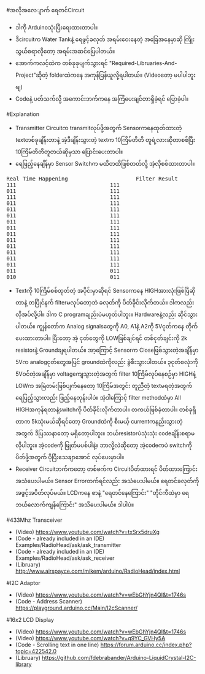 #အလိုအလေျာက် ရေတင်Circuit
- ဒါကို Arduinoသုံးပြီးရေးထားတာပါ။
- ဒီcircuitက Water Tankနဲ့ ရေဖွင့်ခလုတ် အရမ်းဝေးနေတဲ့ အခြေအနေမှာဆို ကြိုးသွယ်စရာလိုတော့ အရမ်းအဆင်ပြေပါတယ်။
- အောက်ကလင့်ထဲက တစ်ခုခုပျက်သွားရင် "Required-Libruaries-And-Project"ဆိုတဲ့ folderထဲကနေ အကုန်ပြန်ယူလို့ရပါတယ်။ (Videoတော့ မပါပါဘူးဗျ)
- Codeနဲ့ ပတ်သက်လို့ အကောင်းဘက်ကနေ အကြံပေးချင်တာရှိခဲ့ရင် ပြောခဲ့ပါ။

#Explanation
- Transmitter Circuitက transmitလုပ်ဖို့အတွက် Sensorကနေထုတ်ထားတဲ့ textတစ်ခုချိန်းတာနဲ့ အဲ့ဒီချိန်းသွားတဲ့ textက 10ကြိမ်တိတိ တူရဲ့လားဆိုတာစစ်ပြီး 10ကြိမ်တိတိတူတယ်ဆိုမှသာ ပြောင်းပေးတာပါ။
- ရေဖြည့်နေချိန်မှာ Sensor Switchက မထိတထိဖြစ်တတ်လို့ အဲ့လိုစစ်ထားတာပါ။
<pre>
Real Time Happening						Filter Result
111								111
011								111
111								111
011								111
011								111
011								111
011								111
011								111
011								111
011								111
011								111
011								111
011								111
011								111
011								011
010								011
</pre>
- Textကို 10ကြိမ်စစ်ထုတ်တဲ့ အပိုင်းမှာဆိုရင် Sensorကနေ HIGHအားလုံးဖြစ်ပြီဆိုတာနဲ့ တပြိုင်နက် filterမလုပ်တော့ဘဲ ခလုတ်ကို ပိတ်ခိုင်းလိုက်တယ်။ ဒါကလည်း လိုအပ်လို့ပါ။ ဒါက C programချည်းပဲမဟုတ်ပါဘူး။ Hardwareနဲ့လည်း ဆိုင်သွားပါတယ်။ ကျွန်တော်က Analog signalsတွေကို A0, A1နဲ့ A2ကို 5Vငုတ်ကနေ တိုက်ပေးထားတာပါ။ ပြီးတော့ အဲ့ ငုတ်တွေကို LOWဖြစ်ချင်ရင် တစ်ငုတ်ချင်းကို 2k resistorနဲ့ Groundချရပါတယ်။ အာ့ကြောင့် Sensorက Closeဖြစ်သွားတဲ့အချိန်မှာ 5Vက analogငုတ်တွေအပြင် groundထဲကိုလည်း ခွဲစီးသွားပါတယ်။ ၃ငုတ်စလုံးကို 5Vဝင်တဲ့အချိန်မှာ voltageကျသွားတဲ့အတွက် filter 10ကြိမ်လုပ်နေစဉ်မှာ HIGHနဲ့ LOWက အမြဲတမ်းဖြစ်ပျက်နေတော့ 10ကြိမ်အတွင်း တူညီတဲ့ textမရတဲ့အတွက် ရေပြည့်သွားလည်း ဖြည့်နေတုန်းပါပဲ။ အဲ့ဒါကြောင့် filter methodထဲမှာ All HIGHအကုန်ရတာနဲ့switchကို ပိတ်ခိုင်းလိုက်တာပါ။ တကယ်ဖြစ်ခဲ့တာပါ။ တစ်ခုရှိတာက 5kသုံးမယ်ဆိုရင်တော့ Groundထဲကို စီးမယ့် currentကနည်းသွားတဲ့အတွက် ဒီပြဿနာတော့ မရှိတော့ပါဘူး။ ဘယ်resistorပဲသုံးသုံး codeချိန်းစရာမလိုပါဘူး။ အဲ့codeကို ဖြုတ်မပစ်ပါနဲ့။ ဘာလို့လဲဆိုတော့ အဲ့codeကပဲ switchကို ပိတ်ဖို့အတွက် ပိုပြီးသေချာအောင် လုပ်ပေးမှာပါ။
- Receiver Circuitဘက်ကတော့ တစ်ဖက်က Circuitပိတ်ထားရင် ပိတ်ထားကြောင်း အသံပေးပါမယ်။ Sensor Errorတက်ရင်လည်း အသံပေးပါမယ်။ ရေတင်ခလုတ်ကို အဖွင့်အပိတ်လုပ်မယ်။ LCDကနေ စာနဲ့ "ရေတင်နေကြောင်း" "တိုင်ကီထဲမှာ ရေဘယ်လောက်ကျန်ကြောင်း" အသိပေးပါမယ်။ ဒါပါပဲ။

#433Mhz Transceiver
- (Video) https://www.youtube.com/watch?v=txSrx5druXg
- (Code - already included in an IDE) Examples/RadioHead/ask/ask_transmitter
- (Code - already included in an IDE) Examples/RadioHead/ask/ask_receiver
- (Libruary) http://www.airspayce.com/mikem/arduino/RadioHead/index.html

#I2C Adaptor
- (Video) https://www.youtube.com/watch?v=wEbGhYjn4QI&t=1746s
- (Code - Address Scanner) https://playground.arduino.cc/Main/I2cScanner/

#16x2 LCD Display
- (Video) https://www.youtube.com/watch?v=wEbGhYjn4QI&t=1746s
- (Video) https://www.youtube.com/watch?v=q9YC_GVHy5A
- (Code - Scrolling text in one line) https://forum.arduino.cc/index.php?topic=422542.0
- (Libruary) https://github.com/fdebrabander/Arduino-LiquidCrystal-I2C-library
